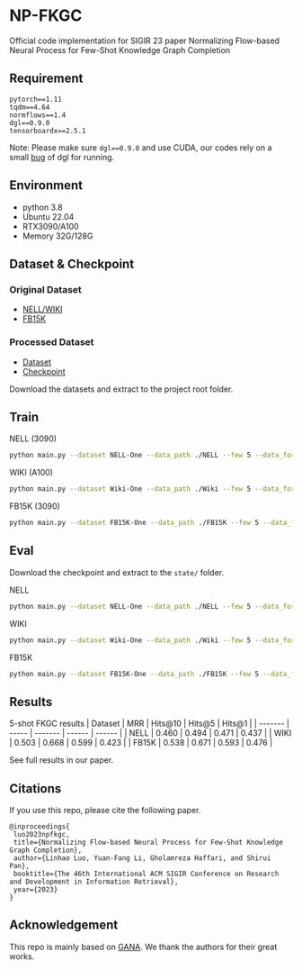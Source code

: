# NP-FKGC
Official code implementation for SIGIR 23 paper Normalizing Flow-based Neural Process for Few-Shot Knowledge Graph Completion
## Requirement
```
pytorch==1.11
tqdm==4.64
normflows==1.4
dgl==0.9.0
tensorboardx==2.5.1
```
Note: Please make sure `dgl==0.9.0` and use CUDA, our codes rely on a small [bug](https://github.com/dmlc/dgl/issues/4512#issuecomment-1250642930) of dgl for running.

## Environment
* python 3.8
* Ubuntu 22.04
* RTX3090/A100
* Memory 32G/128G

## Dataset & Checkpoint
### Original Dataset
* [NELL/WIKI](https://github.com/xwhan/One-shot-Relational-Learning)
* [FB15K](https://github.com/SongW-SW/REFORM)
### Processed Dataset
* [Dataset](https://drive.google.com/drive/u/0/folders/1vN1AMapGZaUnQ4c7gPiBmO_nB6vvhj1c)
* [Checkpoint](https://drive.google.com/drive/u/0/folders/1gpHkQDgr5KzAXptl_fa1pATvk__prYUc)

Download the datasets and extract to the project root folder.  

## Train
NELL (3090)
```bash
python main.py --dataset NELL-One --data_path ./NELL --few 5 --data_form Pre-Train --prefix np_rgcn_attn_planar_nellone_5shot_intrain --device 0 --batch_size 128 --flow Planar --g_batch 1024
```

WIKI (A100)
```bash
python main.py --dataset Wiki-One --data_path ./Wiki --few 5 --data_form Pre-Train --prefix np_rgcn_attn_planar_wiki_5shot_intrain_g_batch_1024_eval_8 --device 0 --batch_size 64 --flow Planar -dim 50 --g_batch 1024 --eval_batch 8 --eval_epoch 4000
```

FB15K (3090)
```bash
python main.py --dataset FB15K-One --data_path ./FB15K --few 5 --data_form Pre-Train --prefix np_rgcn_attn_planar_fb15k_5shot_intrain --device 0 --batch_size 128 --flow Planar --g_batch 1024 --eval_batch_size 128 --K 14
```

## Eval
Download the checkpoint and extract to the `state/` folder.

NELL
```bash
python main.py --dataset NELL-One --data_path ./NELL --few 5 --data_form Pre-Train --prefix np_rgcn_attn_planar_nellone_5shot_intrain_0.46 --device 0 --batch_size 128 --flow Planar --g_batch 1024 --step test
```

WIKI
```bash
python main.py --dataset Wiki-One --data_path ./Wiki --few 5 --data_form Pre-Train --prefix np_rgcn_attn_planar_wiki_5shot_intrain_g_batch_1024_eval_8_0.503 --device 0 --batch_size 64 --flow Planar -dim 50 --g_batch 1024 --eval_batch 8 --eval_epoch 4000 --step test
```

FB15K
```bash
python main.py --dataset FB15K-One --data_path ./FB15K --few 5 --data_form Pre-Train --prefix np_rgcn_attn_planar_fb15k_5shot_intrain_0.536 --device 0 --batch_size 128 --flow Planar --g_batch 1024 --eval_batch_size 128 --K 14 --step test
```

## Results
5-shot FKGC results
| Dataset | MRR   | Hits@10 | Hits@5 | Hits@1 |
| ------- | ----- | ------- | ------ | ------ |
| NELL    | 0.460 | 0.494   | 0.471  | 0.437  |
| WIKI    | 0.503 | 0.668   | 0.599  | 0.423  |
| FB15K   | 0.538 | 0.671   | 0.593  | 0.476  |

See full results in our paper.

## Citations
If you use this repo, please cite the following paper.
```
@inproceedings{
 luo2023npfkgc,
 title={Normalizing Flow-based Neural Process for Few-Shot Knowledge Graph Completion},
 author={Linhao Luo, Yuan-Fang Li, Gholamreza Haffari, and Shirui Pan},
 booktitle={The 46th International ACM SIGIR Conference on Research and Development in Information Retrieval},
 year={2023}
}
```

## Acknowledgement
This repo is mainly based on [GANA](https://github.com/ngl567/GANA-FewShotKGC). We thank the authors for their great works.
